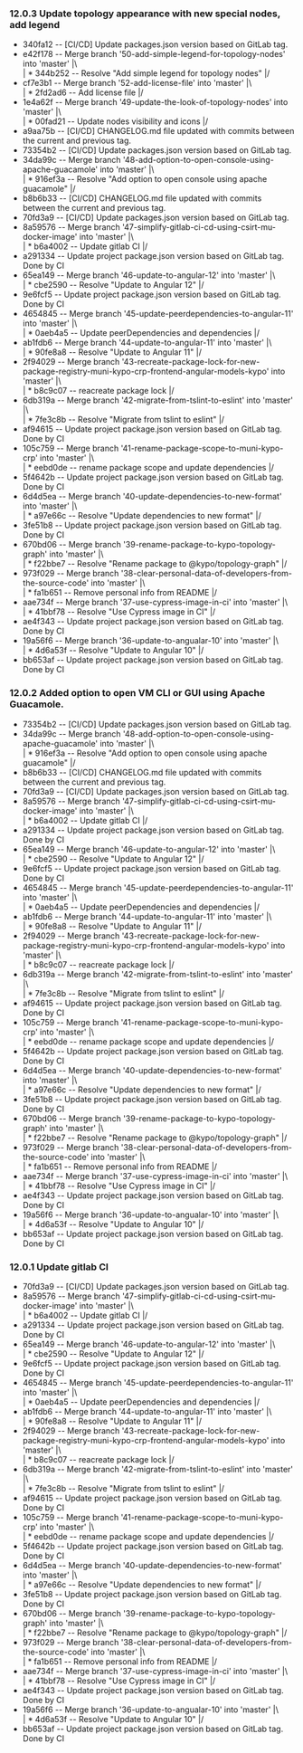 ### 12.0.3 Update topology appearance with new special nodes, add legend
* 340fa12 -- [CI/CD] Update packages.json version based on GitLab tag.
*   e42f178 -- Merge branch '50-add-simple-legend-for-topology-nodes' into 'master'
|\  
| * 344b252 -- Resolve "Add simple legend for topology nodes"
|/  
*   cf7e3b1 -- Merge branch '52-add-license-file' into 'master'
|\  
| * 2fd2ad6 -- Add license file
|/  
*   1e4a62f -- Merge branch '49-update-the-look-of-topology-nodes' into 'master'
|\  
| * 00fad21 -- Update nodes visibility and icons
|/  
* a9aa75b -- [CI/CD] CHANGELOG.md file updated with commits between the current and previous tag.
* 73354b2 -- [CI/CD] Update packages.json version based on GitLab tag.
*   34da99c -- Merge branch '48-add-option-to-open-console-using-apache-guacamole' into 'master'
|\  
| * 916ef3a -- Resolve "Add option to open console using apache guacamole"
|/  
* b8b6b33 -- [CI/CD] CHANGELOG.md file updated with commits between the current and previous tag.
* 70fd3a9 -- [CI/CD] Update packages.json version based on GitLab tag.
*   8a59576 -- Merge branch '47-simplify-gitlab-ci-cd-using-csirt-mu-docker-image' into 'master'
|\  
| * b6a4002 -- Update gitlab CI
|/  
* a291334 -- Update project package.json version based on GitLab tag. Done by CI
*   65ea149 -- Merge branch '46-update-to-angular-12' into 'master'
|\  
| * cbe2590 -- Resolve "Update to Angular 12"
|/  
* 9e6fcf5 -- Update project package.json version based on GitLab tag. Done by CI
*   4654845 -- Merge branch '45-update-peerdependencies-to-angular-11' into 'master'
|\  
| * 0aeb4a5 -- Update peerDependencies and dependencies
|/  
*   ab1fdb6 -- Merge branch '44-update-to-angular-11' into 'master'
|\  
| * 90fe8a8 -- Resolve "Update to Angular 11"
|/  
*   2f94029 -- Merge branch '43-recreate-package-lock-for-new-package-registry-muni-kypo-crp-frontend-angular-models-kypo' into 'master'
|\  
| * b8c9c07 -- reacreate package lock
|/  
*   6db319a -- Merge branch '42-migrate-from-tslint-to-eslint' into 'master'
|\  
| * 7fe3c8b -- Resolve "Migrate from tslint to eslint"
|/  
* af94615 -- Update project package.json version based on GitLab tag. Done by CI
*   105c759 -- Merge branch '41-rename-package-scope-to-muni-kypo-crp' into 'master'
|\  
| * eebd0de -- rename package scope and update dependencies
|/  
* 5f4642b -- Update project package.json version based on GitLab tag. Done by CI
*   6d4d5ea -- Merge branch '40-update-dependencies-to-new-format' into 'master'
|\  
| * a97e66c -- Resolve "Update dependencies to new format"
|/  
* 3fe51b8 -- Update project package.json version based on GitLab tag. Done by CI
*   670bd06 -- Merge branch '39-rename-package-to-kypo-topology-graph' into 'master'
|\  
| * f22bbe7 -- Resolve "Rename package to @kypo/topology-graph"
|/  
*   973f029 -- Merge branch '38-clear-personal-data-of-developers-from-the-source-code' into 'master'
|\  
| * fa1b651 -- Remove personal info from README
|/  
*   aae734f -- Merge branch '37-use-cypress-image-in-ci' into 'master'
|\  
| * 41bbf78 -- Resolve "Use Cypress image in CI"
|/  
* ae4f343 -- Update project package.json version based on GitLab tag. Done by CI
*   19a56f6 -- Merge branch '36-update-to-angualar-10' into 'master'
|\  
| * 4d6a53f -- Resolve "Update to Angular 10"
|/  
* bb653af -- Update project package.json version based on GitLab tag. Done by CI
### 12.0.2 Added option to open VM CLI or GUI using Apache Guacamole.
* 73354b2 -- [CI/CD] Update packages.json version based on GitLab tag.
*   34da99c -- Merge branch '48-add-option-to-open-console-using-apache-guacamole' into 'master'
|\  
| * 916ef3a -- Resolve "Add option to open console using apache guacamole"
|/  
* b8b6b33 -- [CI/CD] CHANGELOG.md file updated with commits between the current and previous tag.
* 70fd3a9 -- [CI/CD] Update packages.json version based on GitLab tag.
*   8a59576 -- Merge branch '47-simplify-gitlab-ci-cd-using-csirt-mu-docker-image' into 'master'
|\  
| * b6a4002 -- Update gitlab CI
|/  
* a291334 -- Update project package.json version based on GitLab tag. Done by CI
*   65ea149 -- Merge branch '46-update-to-angular-12' into 'master'
|\  
| * cbe2590 -- Resolve "Update to Angular 12"
|/  
* 9e6fcf5 -- Update project package.json version based on GitLab tag. Done by CI
*   4654845 -- Merge branch '45-update-peerdependencies-to-angular-11' into 'master'
|\  
| * 0aeb4a5 -- Update peerDependencies and dependencies
|/  
*   ab1fdb6 -- Merge branch '44-update-to-angular-11' into 'master'
|\  
| * 90fe8a8 -- Resolve "Update to Angular 11"
|/  
*   2f94029 -- Merge branch '43-recreate-package-lock-for-new-package-registry-muni-kypo-crp-frontend-angular-models-kypo' into 'master'
|\  
| * b8c9c07 -- reacreate package lock
|/  
*   6db319a -- Merge branch '42-migrate-from-tslint-to-eslint' into 'master'
|\  
| * 7fe3c8b -- Resolve "Migrate from tslint to eslint"
|/  
* af94615 -- Update project package.json version based on GitLab tag. Done by CI
*   105c759 -- Merge branch '41-rename-package-scope-to-muni-kypo-crp' into 'master'
|\  
| * eebd0de -- rename package scope and update dependencies
|/  
* 5f4642b -- Update project package.json version based on GitLab tag. Done by CI
*   6d4d5ea -- Merge branch '40-update-dependencies-to-new-format' into 'master'
|\  
| * a97e66c -- Resolve "Update dependencies to new format"
|/  
* 3fe51b8 -- Update project package.json version based on GitLab tag. Done by CI
*   670bd06 -- Merge branch '39-rename-package-to-kypo-topology-graph' into 'master'
|\  
| * f22bbe7 -- Resolve "Rename package to @kypo/topology-graph"
|/  
*   973f029 -- Merge branch '38-clear-personal-data-of-developers-from-the-source-code' into 'master'
|\  
| * fa1b651 -- Remove personal info from README
|/  
*   aae734f -- Merge branch '37-use-cypress-image-in-ci' into 'master'
|\  
| * 41bbf78 -- Resolve "Use Cypress image in CI"
|/  
* ae4f343 -- Update project package.json version based on GitLab tag. Done by CI
*   19a56f6 -- Merge branch '36-update-to-angualar-10' into 'master'
|\  
| * 4d6a53f -- Resolve "Update to Angular 10"
|/  
* bb653af -- Update project package.json version based on GitLab tag. Done by CI
### 12.0.1 Update gitlab CI
* 70fd3a9 -- [CI/CD] Update packages.json version based on GitLab tag.
*   8a59576 -- Merge branch '47-simplify-gitlab-ci-cd-using-csirt-mu-docker-image' into 'master'
|\  
| * b6a4002 -- Update gitlab CI
|/  
* a291334 -- Update project package.json version based on GitLab tag. Done by CI
*   65ea149 -- Merge branch '46-update-to-angular-12' into 'master'
|\  
| * cbe2590 -- Resolve "Update to Angular 12"
|/  
* 9e6fcf5 -- Update project package.json version based on GitLab tag. Done by CI
*   4654845 -- Merge branch '45-update-peerdependencies-to-angular-11' into 'master'
|\  
| * 0aeb4a5 -- Update peerDependencies and dependencies
|/  
*   ab1fdb6 -- Merge branch '44-update-to-angular-11' into 'master'
|\  
| * 90fe8a8 -- Resolve "Update to Angular 11"
|/  
*   2f94029 -- Merge branch '43-recreate-package-lock-for-new-package-registry-muni-kypo-crp-frontend-angular-models-kypo' into 'master'
|\  
| * b8c9c07 -- reacreate package lock
|/  
*   6db319a -- Merge branch '42-migrate-from-tslint-to-eslint' into 'master'
|\  
| * 7fe3c8b -- Resolve "Migrate from tslint to eslint"
|/  
* af94615 -- Update project package.json version based on GitLab tag. Done by CI
*   105c759 -- Merge branch '41-rename-package-scope-to-muni-kypo-crp' into 'master'
|\  
| * eebd0de -- rename package scope and update dependencies
|/  
* 5f4642b -- Update project package.json version based on GitLab tag. Done by CI
*   6d4d5ea -- Merge branch '40-update-dependencies-to-new-format' into 'master'
|\  
| * a97e66c -- Resolve "Update dependencies to new format"
|/  
* 3fe51b8 -- Update project package.json version based on GitLab tag. Done by CI
*   670bd06 -- Merge branch '39-rename-package-to-kypo-topology-graph' into 'master'
|\  
| * f22bbe7 -- Resolve "Rename package to @kypo/topology-graph"
|/  
*   973f029 -- Merge branch '38-clear-personal-data-of-developers-from-the-source-code' into 'master'
|\  
| * fa1b651 -- Remove personal info from README
|/  
*   aae734f -- Merge branch '37-use-cypress-image-in-ci' into 'master'
|\  
| * 41bbf78 -- Resolve "Use Cypress image in CI"
|/  
* ae4f343 -- Update project package.json version based on GitLab tag. Done by CI
*   19a56f6 -- Merge branch '36-update-to-angualar-10' into 'master'
|\  
| * 4d6a53f -- Resolve "Update to Angular 10"
|/  
* bb653af -- Update project package.json version based on GitLab tag. Done by CI
